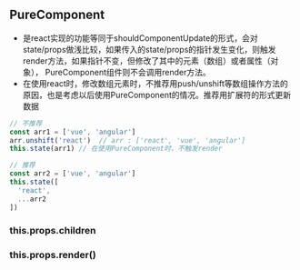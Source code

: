 ## PureComponent
- 是react实现的功能等同于shouldComponentUpdate的形式，会对state/props做浅比较，如果传入的state/props的指针发生变化，则触发render方法，如果指针不变，但修改了其中的元素（数组）或者属性（对象）， PureComponent组件则不会调用render方法。
- 在使用react时，修改数组元素时，不推荐用push/unshift等数组操作方法的原因，也是考虑以后使用PureComponent的情况。推荐用扩展符的形式更新数据
```js
// 不推荐
const arr1 = ['vue', 'angular']
arr.unshift('react')  // arr : ['react', 'vue', 'angular']
this.state(arr1) // 在使用PureComponent时，不触发render

// 推荐
const arr2 = ['vue', 'angular']
this.state([
  'react',
  ...arr2
])
```

### this.props.children

### this.props.render()

